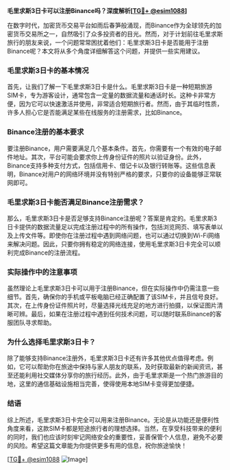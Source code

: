 **毛里求斯3日卡可以注册Binance吗？深度解析[[TG💪+ @esim1088](https://t.me/s/esim1088)]**

在数字时代，加密货币交易平台如雨后春笋般涌现，而Binance作为全球领先的加密货币交易所之一，自然吸引了众多投资者的目光。然而，对于计划前往毛里求斯旅行的朋友来说，一个问题常常困扰着他们：毛里求斯3日卡是否能用于注册Binance呢？本文将从多个角度详细解答这个问题，并提供一些实用建议。

### 毛里求斯3日卡的基本情况

首先，让我们了解一下毛里求斯3日卡是什么。毛里求斯3日卡是一种短期旅游SIM卡，专为游客设计，通常包含一定量的数据流量和通话时长。这种卡非常方便，因为它可以快速激活并使用，非常适合短期旅行者。然而，由于其临时性质，许多人担心它是否能满足某些在线服务的注册需求，比如Binance。

### Binance注册的基本要求

要注册Binance，用户需要满足几个基本条件。首先，你需要有一个有效的电子邮件地址。其次，平台可能会要求你上传身份证件的照片以验证身份。此外，Binance支持多种支付方式，包括信用卡、借记卡以及银行转账等。这些信息表明，Binance对用户的网络环境并没有特别严格的要求，只要你的设备能够正常联网即可。

### 毛里求斯3日卡能否满足Binance注册需求？

那么，毛里求斯3日卡是否足够支持Binance注册呢？答案是肯定的。毛里求斯3日卡提供的数据流量足以完成注册过程中的所有操作，包括浏览网页、填写表单以及上传文件等。即使你在注册过程中遇到网络问题，也可以通过切换到Wi-Fi网络来解决问题。因此，只要你拥有稳定的网络连接，使用毛里求斯3日卡完全可以顺利完成Binance的注册流程。

### 实际操作中的注意事项

虽然理论上毛里求斯3日卡可以用于注册Binance，但在实际操作中仍需注意一些细节。首先，确保你的手机或平板电脑已经正确配置了该SIM卡，并且信号良好。其次，在上传身份证件照片时，尽量选择光线充足的地方进行拍摄，以保证图片清晰可辨。最后，如果在注册过程中遇到任何技术问题，可以随时联系Binance的客服团队寻求帮助。

### 为什么选择毛里求斯3日卡？

除了能够支持Binance注册外，毛里求斯3日卡还有许多其他优点值得考虑。例如，它可以帮助你在旅途中保持与家人朋友的联系，及时获取最新的新闻资讯，甚至还能利用社交媒体分享你的旅行经历。此外，由于毛里求斯是一个热门旅游目的地，这里的通信基础设施相当完善，使得使用本地SIM卡变得更加便捷。

### 结语

综上所述，毛里求斯3日卡完全可以用来注册Binance。无论是从功能还是便利性角度来看，这款SIM卡都是短途旅行者的理想选择。当然，在享受科技带来的便利的同时，我们也应该时刻牢记网络安全的重要性，妥善保管个人信息，避免不必要的风险。希望这篇文章能为你提供更多有用的信息，祝你旅途愉快！

[[TG💪+ @esim1088](https://t.me/s/esim1088) ![Image](https://i.postimg.cc/4NQfJmqS/Snipaste-2025-05-13-00-14-12.png)]